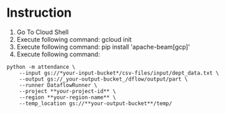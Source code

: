 # Instruction

1)  Go To Cloud Shell
2)  Execute following command: gcloud init
3)  Execute following command: pip install 'apache-beam[gcp]'
4)  Execute following command: 
``` 
python -m attendance \
	--input gs://*your-input-bucket*/csv-files/input/dept_data.txt \
	--output gs://_your-output-bucket_/dflow/output/part \
	--runner DataflowRunner \
	--project **your-project-id** \
	--region **your-region-name** \
	--temp_location gs://**your-output-bucket**/temp/ 
```
